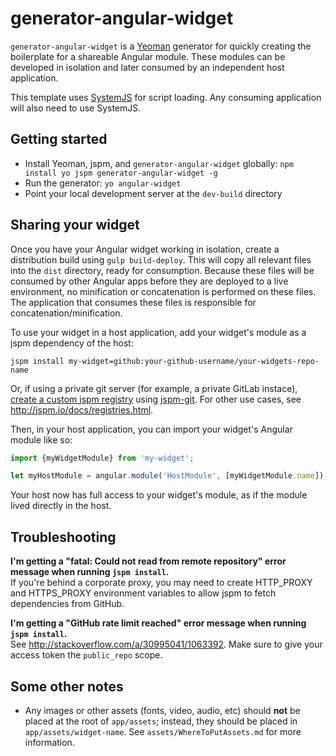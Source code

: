 # generator-angular-widget
`generator-angular-widget` is a [Yeoman](http://yeoman.io/) generator for quickly creating the boilerplate for a shareable Angular module.  These modules can be developed in isolation and later consumed by an independent host application.  

This template uses [SystemJS](https://github.com/systemjs/systemjs) for script loading.  Any consuming application will also need to use SystemJS. 

## Getting started
- Install Yeoman, jspm, and `generator-angular-widget` globally: `npm install yo jspm generator-angular-widget -g` 
- Run the generator: `yo angular-widget`
- Point your local development server at the `dev-build` directory

## Sharing your widget
Once you have your Angular widget working in isolation, create a distribution build using `gulp build-deploy`.  This will copy all relevant files into the `dist` directory, ready for consumption.  Because these files will be consumed by other Angular apps before they are deployed to a live environment, no minification or concatenation is performed on these files.  The application that consumes these files is responsible for concatenation/minification.

To use your widget in a host application, add your widget's module as a jspm dependency of the host:

```
jspm install my-widget=github:your-github-username/your-widgets-repo-name
```

Or, if using a private git server (for example, a private GitLab instace), [create a custom jspm registry](http://jspm.io/docs/registries.html) using [jspm-git](https://www.npmjs.com/package/jspm-git).  For other use cases, see http://jspm.io/docs/registries.html. 

Then, in your host application, you can import your widget's Angular module like so:

```javascript
import {myWidgetModule} from 'my-widget';

let myHostModule = angular.module('HostModule', [myWidgetModule.name]);
```  

Your host now has full access to your widget's module, as if the module lived directly in the host.

## Troubleshooting

__I'm getting a "fatal: Could not read from remote repository" error message when running `jspm install`.__<br />
If you're behind a corporate proxy, you may need to create HTTP_PROXY and HTTPS_PROXY environment variables to allow jspm to fetch dependencies from GitHub.

__I'm getting a "GitHub rate limit reached" error message when running `jspm install`.__<br />
See http://stackoverflow.com/a/30995041/1063392.  Make sure to give your access token the `public_repo` scope. 

## Some other notes
- Any images or other assets (fonts, video, audio, etc) should __not__ be placed at the root of `app/assets`; instead, they should be placed in `app/assets/widget-name`.  See `assets/WhereToPutAssets.md` for more information. 